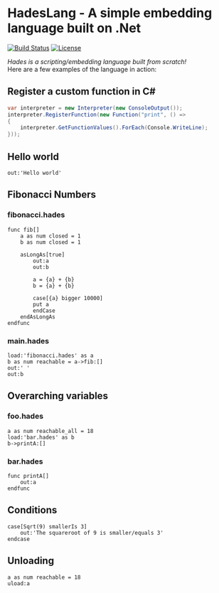 # HadesLang - A simple embedding language built on .Net
[![Build Status](https://travis-ci.org/Azer0s/HadesLang.svg?branch=master)](https://travis-ci.org/Azer0s/HadesLang)
[![License](https://img.shields.io/badge/license-MIT-green.svg)](https://github.com/Azer0s/HadesLang/blob/master/LICENSE)


*Hades is a scripting/embedding language built from scratch!*
<br>
Here are a few examples of the language in action:

## Register a custom function in C#
```cs
var interpreter = new Interpreter(new ConsoleOutput());
interpreter.RegisterFunction(new Function("print", () =>
{
    interpreter.GetFunctionValues().ForEach(Console.WriteLine);
}));
```

## Hello world
```
out:'Hello world'
```

## Fibonacci Numbers
### fibonacci.hades
```
func fib[]
    a as num closed = 1
    b as num closed = 1

    asLongAs[true]
        out:a
        out:b

        a = {a} + {b}
        b = {a} + {b}

        case[{a} bigger 10000]
	    put a
        endCase
    endAsLongAs
endfunc
```
### main.hades
```
load:'fibonacci.hades' as a
b as num reachable = a->fib:[]
out:' '
out:b
```
## Overarching variables
### foo.hades
```
a as num reachable_all = 18
load:'bar.hades' as b
b->printA:[]
```
### bar.hades
```
func printA[]
    out:a
endfunc
```

## Conditions
```
case[Sqrt(9) smallerIs 3]
    out:'The squareroot of 9 is smaller/equals 3'
endcase
```

## Unloading
```
a as num reachable = 18
uload:a
```
